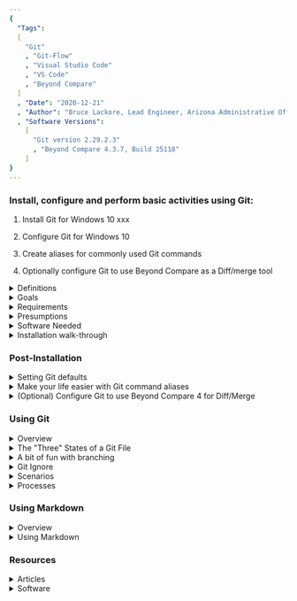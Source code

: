 ```yaml
---
{
  "Tags": 
  [
    "Git"
    , "Git-Flow"
    , "Visual Studio Code"
    , "VS Code"
    , "Beyond Compare"
  ]
  , "Date": "2020-12-21"  
  , "Author": "Bruce Lackore, Lead Engineer, Arizona Administrative Office of the Courts  "
  , "Software Versions":
    [
      "Git version 2.29.2.3"
      , "Beyond Compare 4.3.7, Build 25118"
    ] 
}
---
```


### Install, configure and perform basic activities using Git:

 1. Install Git for Windows 10  xxx

 2. Configure Git for Windows 10  

 3. Create aliases for commonly used Git commands  

 4. Optionally configure Git to use Beyond Compare as a Diff/merge tool  

</b>

<details>
  <summary>Definitions</summary>

Version Control System.
  * Centralized - Essentially a centralized Version Control System (VCS) is  
    defined by it's requirement that all inputs be stored in a central location  
    on a purpose-designated server.  
    All users must communicate with the server to check changes in and obtain  
    the latest changes from their co-workers.

  * Distributed - A distributed VCS works as a community. Each user has  
    (potentially) a full copy of the work in progress and thus all versions  
    of the repository are equal in that if one member leaves the team, there  
    is no specific problem in that everyone else will have a full copy of the  
    repository.

</details>

<details>
  <summary>Goals</summary>

1. Install Git
2. Create Git aliases for commonly used commands
3. Explain the Git file structure from the 50,000 ft level
4. Demonstrate why Git is safe
5. Demonstrate branching and branch merging in Git
6. Show a usable, production-ready process for integrating Git into the  
   development process.

</details>

<details>
  <summary>Requirements</summary>  

  1. Administrative access on the host.  
  2. A standardized location on the host to store local copies of repositories  
    a. A suggestion is Users\<Your user name>\Documents\_Repos  

</details>

<details>
  <summary>Presumptions</summary>  

  1.  Ability to open an administrative command prompt.  
  2.  Ability to open an administrative PowerShell prompt.  
  3.  Ability to cause the selected command shell to display hidden files  
      and/or directories.  
 
</details>  

<details>
  <summary>Software Needed</summary>

The following software should be obtained prior to beginning the installation  
and configuration process:  

   * [Visual Studio Code][VisualStudioCode-Url]  

     -- OR --  
   * [Visual Studio Code Insiders][VisualStudioCodeInsiders-Url]

   * [Git][Git-Url]  
   * [(Optional) Beyond Compare Diff/Merge tool][BeyondCompare-Url]

</details>

<details>
  <summary>Installation walk-through</summary>

[Installation Walk-through][GitConfigurationWalk-Through-Url]
</details>

### Post-Installation  

<details>
  <summary>Setting Git defaults</summary>

Execute the following commands to configure Git for your use:  

  * `git config --system core.longpaths true`
  * `git config --global user.name "\<Your name\>"`
  * `git config --global user.email \<Your Email address\>`
  * `git config --global core.autocrlf input`
    * This last command ensures "Commit as-is, pull as Unix".
  * `git config --global credential.helper cache`
    * This helps with constant credential requests from those remote locations  
      that require credentials to access e.g. user name and password. GitHub  
      is like this (for now - they are changing their access system in August  
      2021 to use SSH credentials).  

</details>

<details>
  <summary>Make your life easier with Git command aliases</summary>

Git aliases are your friend. Don't remember a complicated Git command? Always  
forgetting the exact syntax? This is easy to fix with something you can  
customize yourself.

Here are some common aliases to assign to various Git commands:  

To change branches (git checkout <branch name>)  
`git config --global alias.co checkout`  

So now, instead of `git checkout`, you type `git co`

Similarly, to create a new branch:  
`git config --global alias.br branch`
...and now it's `git br <branch name>` instead of `git branch`

To commit:  
`git config --global alias.cm commit` 

To get status:  
`git config --global alias.st status`  

To un-stage a file (be careful with this):
`git config --global alias.unstage 'reset HEAD --'`

To see the last entry in the Git log file:  
`git config --global alias.last 'log -1 HEAD'`  

...and so on and so forth. You can see that the key is the  
`...alias.<some two letter alias> followed by the git command to alias`  
and it doesn't have to be two characters, whatever you are comfortable with.  
Pay close attention to the syntax of the `git last` and `git unstage` commands.  
If you look closely, you can see that the "command" is embedded within single  
quotes. This is how you pass a command with parameters to the alias.  

</details>

<details>
  <summary>(Optional) Configure Git to use Beyond Compare 4 for Diff/Merge</summary>

[Configure Git to use Beyond Compare 4 for Diff/Merge][ConfigureGitBeyondCompare4-Url]

</details>  

### Using Git

<details>
  <summary>Overview</summary>

### The core and basis of Git
The short version: "It's all about the working directory". What does that mean?  
Well, in short, the place where all your modifications should be taking place  
is in the working directory or a sub-directory of that working directory.  
Let's say you create a directory called "MyWebSite" and start writing code in  
that directory.  
In order for it to be a true Git "working directory", you need to turn that  
directory into a repository, this is done with a simple command that'll be  
described in the walk-through a little later in this document.  
The way that Git functions as a version control system is that, unlike some  
other VC systems, Git takes "snapshots", _not_ deltas of changes to the working  
directory.  
Think of it this way: Movies are, to the naked eye, a continuous flow of imagery  
that is seamless and smooth. If the movie is viewed in its raw state, one can  
see that rather than a continuous flow, the movie is actually a collection of  
snapshots of the activity being performed in front of the lense.  
What makes this collection of individual snapshots a "movie" is that the  
snapshots are presented to the naked eye so quickly that the eye cannot see the  
breaks between the individual snapshots (frames) (a phenomenon called  
"persistence of vision") and thus we think we see a continuous moving picture.  
Each snapshot contains all of the information available, e.g. the entire content  
of what the lense is looking at, and is copied and stored as a frame of picture.  
Moving to the next frame doesn't show just the parts that have moved (changed)  
since the last frame, the new frame contains all of the information in front  
of the lense _at the moment the frame was created_.  
In short, each snapshot contains everything the lense sees at the moment the  
frame was created. This is the same for Git. Whenever its asked to, it takes  
a "snapshot" of the entire content of the working directory and stores it for  
later processing.  

**This is the most important aspect of Git storage to understand - the entire  
repository is nothing more than a collection of snapshots of the working  
directory, each snapshot created independently and each reflecting the  
**_full_** content of the working directory at the time the snapshot was  
taken.**  

The other important concept to wrap your head around is that Git is a _file  
system_.  Much like your directories store items in hierarchal form, Git  
also stores it's working directory snapshots in a hierarchy. The details of  
the hierarchy are un-important for the average user, it's just necessary to  
understand the file system notion when dealing with branching and merging of  
snapshots.  

One more aspect of git that should be noted is that whilst git is indeed a  
version control system, it is, in reality, a file system masquerading as a  
version control system. One of the larger concerns for most VCSs is storage  
of "the right thing" meaning that managers have, in the past, made a  
"command decision" and put in place a policy such that "only finished code is  
to reside in the VCS".  

At one point in time this might have been prudent but no longer. Moore's Law  
has finally caught up with the storage world, meaning that it is no longer  
dollar-prohibitive to store things on a hard drive. It used to be that space  
was hundreds of dollars per 'K' of space. One can now, at the time of this  
writing, go to the local computer store and spend a little over $400.00 and  
take home a Winchester "Gold" harddrive with a _16 TeraByte_ capacity.  

So...restricting content to "final" versions is no longer necessary or even  
prudent - doing so only loses the development process and history of a  
particular piece of code be it C#, SQL or whatever.  

Git makes it especially attractive to store just about everything in that git  
performs all sorts of behind-the-scenes optimizations that make the stored  
blob as small as possible and because of its snapshot nature one may now trace  
the entire development history of every single piece of code stored in the  
repository - often an invaluable source of guidance when attempting  
modifications to a system where the original is years old. So long as  
management doesn't play the "blame game", it is often as valuable if not more  
so to see the "paths not taken" when reviewing a particular piece of code in  
preparation for modification.  

So...short version - store your mistakes along with your successes! Don't skimp  
on what you put in git due to "space" concerns. It's no longer an issue.  

</details>

<details>
  <summary>The "Three" States of a Git File</summary>

[The Three States][TheThreeStates-Url]  

</details>  

<details>
  <summary>A bit of fun with branching</summary>

[Fun with Branching][FunWithBranching-Url]

</details>  

<details>
  <summary>Git Ignore</summary>

[Git Ignore][GitIgnore-URL]

  </details>

<details>
  <summary>Scenarios</summary>

#### Scenario 1 - Starting fresh with a local repository
This is something you've already seen. Perform the following steps:

1. Create a new directory in your repository home, e.g. "_Repos".
2. Change to that new directory.
3. Execute the command: `git init`
4. Done.

The directory you created is now your working directory. This directory is  
where you will perform all your modifications, stage those changes and  
ultimately commit those changes to the local repository, and, if desired,  
push those changes to one or more remote repositories.

#### Scenario 2 - Starting fresh with a remote repository
This one is a little different in that instead of creating the repository  
locally, we'll be creating it on the remote "server" **_FIRST_**and then  
bringing it down to the local machine.  

For GitHub:
1.  Log in to your GitHub account. If you don't have one, create one.
2.  Create a new repository by following the instructions on the screen.
3.  Once created, find the "Code" button and press the drop-down. This will  
    show you a drop-down with the full url address of the newly created  
    repository. There you will see a handy-dandy "copy to clipboard" button  
    (see picture - the circled item is the button you seek, the arrow points  
    to the url that will be copied).  

![Picture of Drop-down](images/GetTheGitCloningUrl.png "Clone Url")

4.  Once you have the full path to the repository, again, create a new  
    directory in your repository home.
5.  Change to that directory.
6.  From a prompt there, instead of git init, perform a  
    `git clone <the url you just copied>`.
    This will fetch down the repository from the remote and you're all set.  

#### Scenario 3 - Cloning an already-existing remote repository
Doing this is just a variant of Scenario 2 - but this time, rather than  
actually create a new repository and then clone it to your local machine,  
you'll start out with an already-existing remote repository. Just find the  
aforementioned "Copy to clipboard" button, press it to get the url of the  
desired repo and continue as before by creating a local directory for the  
repo, changing into that repo, opening a command prompt (or PowerShell) and  
performing the git clone command as before.  

</details>  

<details>
  <summary>Processes</summary>
  
  Once you have your local repository created via one of the scenarios, the  
  _very first thing_ you should do is execute a branch command to start your  
  own branch e.g. `git br <your user name>` or some other agreed upon standard.  
  The reason for this is to ensure that all of your activity is performed on a  
  branch **_NOT_** "main". The "main" branch should be reserved for final,  
  approved changes to the code base and access to the "main" branch should be  
  limited to a select few gatekeepers whose job it is to approve modifications  
  to the production codebase, e.g. "main".  
  Given that branches can, in turn, have branches, this should present no  
  difficulty. One still uses the same git commands only now the default is to  
  manipulate your own branch vice "main".

  ##### Example work flow (this is an example, _not_ fully baked yet)  

  Presume the following activities have taken place:  
    1.  A problem has come up that needs solving e.g. Family Law.  
    2.  It has been determined that software is needed as part of the solution.  
    3.  A BA has been summoned to create the necessary "Given..Then..When"  
        scenarios (e.g. Unit tests for us to implement in code) and has the  
        problem well defined as a solution in the abstract.  
    4.  A BA has sat down with a tech lead to describe the resulting  
        collection of Gherkin code items and has referenced a project manager  
        to create the necessary Tasks/Work Items per task (how this works is  
        left for another time - the process here is lengthy and quite detailed,  
        this is just an overview of a notion of a beginning to "process".).  
    5.  The result of that sit-down is that the tech lead now knows of the  
        problem, the **suggested** solution (I say "suggested" because we  
        cannot expect a BA to actually know what is feasible in code, just  
        clearly define the problem and how they'd like to see the solution  
        function - it's the tech leads' job to convert "wishful thinking" into  
        actionable items for coders to implement).  
    6.  So...we have a collection of work items to be implemented. Cool. Now  
        the tech lead starts assigning work items to engineers who will go to  
        the appropriate Git repository and pull out whatever working code is  
        in place or, create a brand new repository for the new feature and  
        start writing code.  
    7.  Once that repository is available locally, create a branch if it's not  
        already created that is the engineers' user name. This is your "home"  
        branch, the place that all of your changes will go - **_NOT_** the   
        "main" or "master" or whatever is the root branch.  
        _ON YOUR HOME BRANCH, CREATE A "FEATURE" BRANCH._    
        This is where all of your work will be done - the feature branch that  
        is hung off of your "home" branch.  
        This is important - at no time shall "main" be directly affected by  
        anything a developer does - that's a job solely for the gatekeepers -  
        they will move code from "I think it's done" to "ready for testing",  
        not the engineers.  
    8.  Write code, commit code locally, rinse and repeat until your unit tests  
        pass and you think that the work item is fully implemented.  
        Save to remote as appropriate e.g. make sure the code compiles before  
        you check it in, etc. This can be defined as "policy" later.  
    9.  All the usual practices of SOLID, small methods, etc. etc. that  
        everyone learned when learning how to write code will be practiced,  
        **_INCLUDING CODE REVIEWS by senior developers_**.  
    10. Once a work item is approved for testing, that work item may be closed  
        by doing a final commit to the engineers' home branch (the one that  
        is their user name or whatever standard is applied) via a merge from  
        their personal feature branch as they were working on the code.  
    12. That will be merged into the remote system as "ready for review"  
        by the gatekeeper. Once the gatekeeper passes it, it will be  
        ready for movement to the test environment to be tested by QA.  
        When I say "movement", I mean that an actual Docker image with the  
        next version of the code will be "moved" to the test arena, the  
        appropriate container created and activated and testing can begin.  
    13. Once QA signs off, then the same image will be moved to production or  
        merged into the main branch for a final build and integration test.  
    14. Once integration testing is complete, off to production it goes.  

  Understand, this is just a rough idea of what the process ought to be, not  
  what it is nor should be. We as a team in Architecture need to develop these  
  processes such that they are measurable (easy with Git actions), easy on  
  us developers to maintain (little extra work needed to do the "admin"  
  portion of the coding endeavor), easy to test, easy to fix, easy to modify,  
  easy for the "bosses" to monitor and nod their heads with approval,  
  and, most importantly, easy to teach to those _not_ Architecture. We will  
  have to not only live with the process, we will have to convince others to  
  play in our sandbox and do as we say or none of this will work.    
  Key here is "easy". We are few and need as little stress beyond the writing  
  of the code as possible, so let's make it that way.  


</details>  

### Using Markdown

<details>
  <summary>Overview</summary>

Markdown is an increasingly common formatting language.  This very document is 
written in Markdown! More information is yet to come on this topic.

</details>

<details>
  <summary>Using Markdown</summary>
  
More resources are available on:

[Using Markdown][UsingMarkdown-Url]

</details>

### Resources

<details>
  <summary>Articles</summary>

[Setting up Git](https://git-scm.com/book/en/v2/Getting-Started-First-Time-Git-Setup)  
[Configure Git to use Beyond Compare](http://www.scootersoftware.com/support.php?zz=kb_vcs)  
[GitFlow Workflow](https://www.gitflow.com/)  
["Pro Git", the free Book](https://git-scm.com/book/en/v2)  

</details>

<details>
  <summary>Software</summary>

[Git][Git-Url]  
[Visual Studio Code][VisualStudioCode-Url]  
[Visual Studio Code Insiders][VisualStudioCodeInsiders-Url]  
[(Optional) Beyond Compare Diff/Merge Tool][BeyondCompare-Url]  

[Git-Url]: https://git-scm.com/downloads  
[VisualStudioCode-Url]: https://code.visualstudio.com/Download  
[VisualStudioCodeInsiders-Url]: https://code.visualstudio.com/insiders/  
[BeyondCompare-Url]: https://www.scootersoftware.com/download.php  

[GitConfigurationWalk-Through-Url]: chapters/GitInstallationWalk-Through.md  
[ConfigureGitBeyondCompare4-Url]: chapters/ConfigureBeyondCompare4AsADiffAndMergeTool.md  
[TheThreeStates-Url]: chapters/TheThreeStatesOfAGitFile.md  
[FunWithBranching-Url]: chapters/FunWithGitBranching.md  
[MoreFunWithBranching-Url]: chapters/MoreFunWithGitBranching.md  
[UsingMarkdown-URL]: chapters/UsingMarkdown.md  
[GitIgnore-URL]: chapters/GitIgnore.md  

</details>
